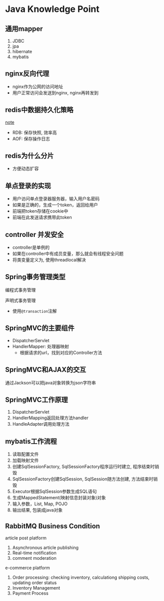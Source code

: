 # Java Knowledge Point

## 通用mapper

1. JDBC
2. jpa
3. hibernate
4. mybatis

## nginx反向代理

- nginx作为公网的访问地址
- 用户正常访问会发送到nginx, nginx再转发到

## redis中数据持久化策略

[note](redis-principle.md#redis持久化)

- RDB: 保存快照, 效率高
- AOF: 保存操作日志

## redis为什么分片

- 方便动态扩容

## 单点登录的实现

- 用户访问单点登录器服务器，输入用户名密码
- 如果是正确的，生成一个token，返回给用户
- 前端把token存储在cookie中
- 前端在此发送请求携带此token

## controller 并发安全

- controller是单例的
- 如果在controller中有成员变量，那么就会有线程安全问题
- 将类变量定义为, 使用threadlocal解决

## Spring事务管理类型

编程式事务管理

声明式事务管理

- 使用`@transaction`注解

## SpringMVC的主要组件

- DispatcherServlet
- HandlerMapper: 处理器映射
  - 根据请求的url，找到对应的Controller方法

## SpringMVC和AJAX的交互

通过Jackson可以把java对象转换为json字符串

## SpringMVC工作原理

1. DispatcherServlet
2. HandlerMapping返回处理方法handler
3. HandleAdapter调用处理方法

## mybatis工作流程

1. 读取配置文件
2. 加载映射文件
3. 创建SqlSessionFactory, SqlSessionFactory程序运行时建立, 程序结束时销毁
4. SqlSessionFactory创建SqlSession, SqlSession随方法创建, 方法结束时销毁
5. Executor根据SqlSession参数生成SQL语句
6. 生成MappedStatement(映射信息封装对象)对象
7. 输入参数，List, Map, POJO
8. 输出结果, 包装成java对象

## RabbitMQ Business Condition

article post platform

1. Asynchronous article publishing
2. Real-time notification
3. comment moderation

e-commerce platform

1. Order processing: checking inventory, calculationg shipping costs, updating order status
2. Inventory Management
3. Payment Process
